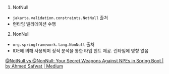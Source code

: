 1. NotNull

- `jakarta.validation.constraints.NotNull` 출처
- 런타임 벨리데이션 수행

2. NonNull

- `org.springframework.lang.NonNull` 출처
- IDE에 의해 사용되며 정적 분석을 통한 타입 힌트 제공. 런타임에 영향 없음

[@NotNull vs @NonNull: Your Secret Weapons Against NPEs in Spring Boot | by Ahmed Safwat | Medium](https://medium.com/@ahmed.abdelfaheem/notnull-vs-nonnull-your-secret-weapons-against-npes-in-spring-boot-d4ae6402481a)
